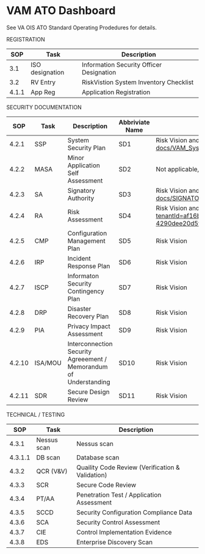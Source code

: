 # VAM ATO Dashboard

See VA OIS ATO Standard Operating Prodedures for details.


REGISTRATION

SOP     | Task    | Description
|--------|---------|--------|
3.1	    | ISO designation	  | Information Security Officer Designation
3.2	    | RV Entry	        | RiskVistion System Inventory Checklist
4.1.1	  | App Reg	          | Application Registration

SECURITY DOCUMENTATION

SOP     | Task    | Description | Abbriviate Name | Location |
|--------|---------|--------|---------|--------|
4.2.1	  | SSP	              | System Security Plan  | SD1             | Risk Vision and on github: https://github.com/vistadataproject/VAM2ProjectManagement/blob/master/other/VAM1-docs/VAM_System_Security_Plan_Updated.docx |
4.2.2	  | MASA	            | Minor Application Self Assessment | SD2 | Not applicable, VAM2 is not a minor application, VAM2 requires  its own ATO   |
4.2.3	  | SA	              | Signatory Authority | SD3               | Risk Vision and on github: https://github.com/vistadataproject/VAM2ProjectManagement/blob/master/other/VAM1-docs/SIGNATORY%20AUTHORITY_VAM.docx |
4.2.4	  | RA	              | Risk Assessment | SD4                   | Risk Vision and on GitHub:  https://teams.microsoft.com/l/message/19:a80cfa49157242a799a3c71df12558d4@thread.skype/1551723987818?tenantId=af16bf88-a652-447e-8dd5-9dd06181c6bd&groupId=ae6569a5-77ff-4c2a-ab10-4290dee20d5f&parentMessageId=1551723987818&teamName=VAM%20VAEC%20Security&channelName=General&createdTime=1551723987818 |
4.2.5	  | CMP	              | Configuration Management Plan | SD5 | Risk Vision |
4.2.6	  | IRP	              | Incident Response Plan | SD6 | Risk Vision |
4.2.7	  | ISCP	            | Informaton Security Contingency Plan | SD7 | Risk Vision |
4.2.8	  | DRP	              | Disaster Recovery Plan | SD8 | Risk Vision |
4.2.9	  | PIA	              | Privacy Impact Assessment | SD9 | Risk Vision |
4.2.10	| ISA/MOU	          | Interconnection Security Agreeement / Memorandum of Understanding | SD10 | Risk Vision |
4.2.11	| SDR	              | Secure Design Review | SD11 | Risk Vision |

TECHNICAL / TESTING

SOP     | Task    | Description
|--------|---------|--------|
4.3.1	  | Nessus scan	      | Nessus scan
4.3.1.1	| DB scan	          | Database scan
4.3.2	  | QCR (V&V)	        | Quaility Code Review (Verification & Validation)
4.3.3	  | SCR	              | Secure Code Review
4.3.4	  | PT/AA	            | Penetration Test / Application Assessment
4.3.5	  | SCCD	            | Security Configuration Compliance Data
4.3.6	  | SCA	              | Security Control Assessment
4.3.7	  | CIE	              | Control Implementation Evidence
4.3.8	  | EDS	              | Enterprise Discovery Scan
